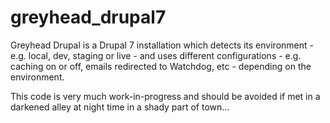 # greyhead_drupal7

Greyhead Drupal is a Drupal 7 installation which detects its environment - e.g. local, dev, staging or live - and uses different configurations - e.g. caching on or off, emails redirected to Watchdog, etc - depending on the environment.

This code is very much work-in-progress and should be avoided if met in a darkened alley at night time in a shady part of town...
